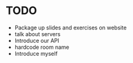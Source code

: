 # TODO

* Package up slides and exercises on website
* talk about servers
* Introduce our API
* hardcode room name
* Introduce myself
